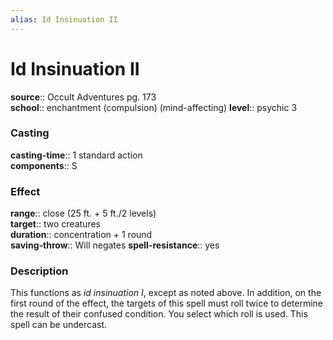 ```yaml
---
alias: Id Insinuation II
---
```


# Id Insinuation II 

**source**:: Occult Adventures pg. 173  
**school**:: enchantment (compulsion) (mind-affecting)
**level**:: psychic 3

### Casting 

**casting-time**:: 1 standard action  
**components**:: S

### Effect 

**range**:: close (25 ft. + 5 ft./2 levels)  
**target**:: two creatures  
**duration**:: concentration + 1 round  
**saving-throw**:: Will negates
**spell-resistance**:: yes

### Description 

This functions as *id insinuation I*, except as noted above. In addition, on the first round of the effect, the targets of this spell must roll twice to determine the result of their confused condition. You select which roll is used. This spell can be undercast.

